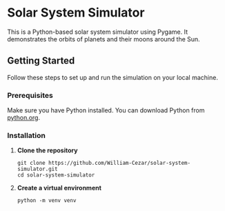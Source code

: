 # Solar System Simulator

This is a Python-based solar system simulator using Pygame. It demonstrates the orbits of planets and their moons around the Sun.

## Getting Started

Follow these steps to set up and run the simulation on your local machine.

### Prerequisites

Make sure you have Python installed. You can download Python from [python.org](https://www.python.org/).

### Installation

1. **Clone the repository**

   ```
   git clone https://github.com/William-Cezar/solar-system-simulator.git
   cd solar-system-simulator
   ```
2. **Create a virtual environment**
   ```
   python -m venv venv
   ```

